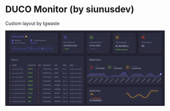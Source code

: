 # DUCO Monitor (by siunusdev)
Custom layout by tgwaste

![duco-monitor Screenshot](
https://raw.githubusercontent.com/tgwaste/duco-monitor/main/v2023/screenshot.png)

